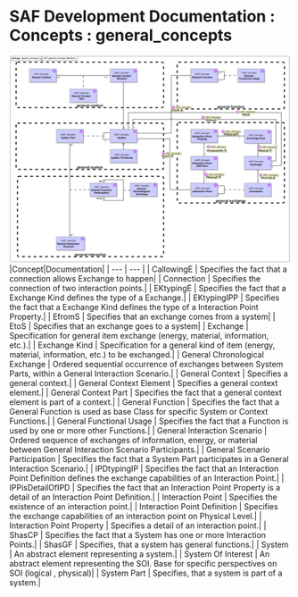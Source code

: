# SAF Development Documentation : Concepts : general_concepts 
![SAF_general_concepts Definition.svg](./diagrams/SAF_general_concepts-Definition.svg)
|Concept|Documentation|
| --- | --- |
| CallowingE | Specifies the fact that a connection allows Exchange to happen|
| Connection | Specifies the connection of two interaction points.|
| EKtypingE | Specifies the fact that a Exchange Kind defines the type of a Exchange.|
| EKtypingIPP | Specifies the fact that a Exchange Kind defines the type of a Interaction Point Property.|
| EfromS | Specifies that an exchange comes from a system|
| EtoS | Specifies that an exchange goes to a system|
| Exchange | Specification for general item exchange (energy, material, information, etc.).|
| Exchange Kind | Specification for a general kind of item (energy, material, information, etc.) to be exchanged.|
| General Chronological Exchange | Ordered sequential occurrence of exchanges between System Parts, within a General Interaction Scenario.|
| General Context | Specifies a general context.|
| General Context Element | Specifies a general context element.|
| General Context Part | Specifies the fact that a general context element is part of a context.|
| General Function | Specifies the fact that a General Function is used as base Class for specific System or Context Functions.|
| General Functional Usage | Specifies the fact that a Function is used by one or more other Functions.|
| General Interaction Scenario | Ordered sequence of exchanges of information, energy, or material between General Interaction Scenario Participants.|
| General Scenario Participation | Specifies the fact that a System Part participates in a General Interaction Scenario.|
| IPDtypingIP | Specifies the fact that an Interaction Point Definition defines the exchange capabilities of an Interaction Point.|
| IPPisDetailOfIPD | Specifies the fact that an Interaction Point Property is a detail of an Interaction Point Definition.|
| Interaction Point | Specifies the existence of an interaction point.|
| Interaction Point Definition | Specifies the exchange capabilities of an interaction point on Physical Level.|
| Interaction Point Property | Specifies a detail of an interaction point.|
| ShasCP | Specifies the fact that a System has one or more Interaction Points.|
| ShasGF | Specifies, that a system has general functions.|
| System | An abstract element representing a system.|
| System Of Interest | An abstract element representing the SOI. Base for specific perspectives on SOI (logical , physical)|
| System Part | Specifies, that a system is part of a system.|
